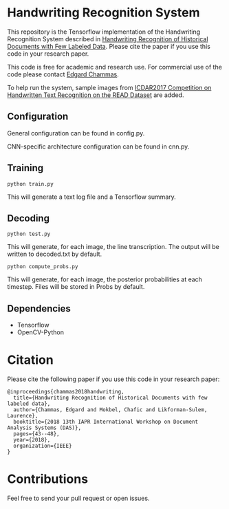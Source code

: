 # Handwriting Recognition System

This repository is the Tensorflow implementation of the Handwriting Recognition System described in [Handwriting Recognition of Historical Documents with Few Labeled Data](https://ieeexplore.ieee.org/document/8395169). Please cite the paper if you use this code in your research paper.

This code is free for academic and research use. For commercial use of the code please contact [Edgard Chammas](edgard@balamand.edu.lb).

To help run the system, sample images from [ICDAR2017 Competition on Handwritten Text Recognition on the READ Dataset](https://scriptnet.iit.demokritos.gr/competitions/8/) are added.

## Configuration
General configuration can be found in config.py.

CNN-specific architecture configuration can be found in cnn.py.

## Training
```
python train.py
```
This will generate a text log file and a Tensorflow summary.

## Decoding
```
python test.py
```
This will generate, for each image, the line transcription. The output will be written to decoded.txt by default.

```
python compute_probs.py
```
This will generate, for each image, the posterior probabilities at each timestep. Files will be stored in Probs by default.

## Dependencies
- Tensorflow
- OpenCV-Python

# Citation
Please cite the following paper if you use this code in your research paper:
```
@inproceedings{chammas2018handwriting,
  title={Handwriting Recognition of Historical Documents with few labeled data},
  author={Chammas, Edgard and Mokbel, Chafic and Likforman-Sulem, Laurence},
  booktitle={2018 13th IAPR International Workshop on Document Analysis Systems (DAS)},
  pages={43--48},
  year={2018},
  organization={IEEE}
}
```

# Contributions
Feel free to send your pull request or open issues.

